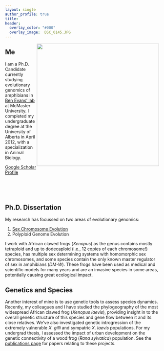 ```yaml
---
layout: single
author_profile: true
title:
header:
  overlay_color: "#000"
  overlay_image:  DSC_0145.JPG
---
```


<img src="{{ '/images/moustache.jpg' | prepend: site.baseurl }}" alt="" style="width: 400px; float: right">


## Me

I am a Ph.D. Candidate currently studying evolutionary genomics of amphibians in [Ben Evans’ lab](http://benevanslab.wordpress.com/) at McMaster University. I completed my undergraduate degree at the University of Alberta in April 2012, with a specialization in Animal Biology.  

[Google Scholar Profile](https://scholar.google.ca/citations?user=HRMZkDwAAAAJ&hl=en)

<br>
<br>
<br>

## Ph.D. Dissertation
My research has focussed on two areas of evolutionary genomics:

1. [Sex Chromosome Evolution](/_pages/sex_chr_project/)
2. Polyploid Genome Evolution

I work with African clawed frogs (*Xenopus*) as the genus contains mostly tetraploid and up to dodecaploid (i.e., 12 copies of each chromosome!) species, has multiple sex determining systems with homomorphic sex chromosomes, and some species contain the only known master regulator of sex in amphibians (*DM-W*). These frogs have been used as medical and scientific models for many years and are an invasive species in some areas, potentially causing great ecological impact.


## Genetics and Species

Another interest of mine is to use genetic tools to assess species dynamics. Recently, my colleagues and I have studied the phylogeography of the most widespread African clawed frog (*Xenopus laevis*), providing insight in to the overall genetic structure of this species and gene flow between it and its close relatives. We've also investigated genetic introgression of the extremely vulnerable *X. gilli* and sympatric *X. laevis* populations. For my undergrad thesis, I assessed the impact of urban development on the genetic connectivity of a wood frog (*Rana sylvatica*) population. See the [publications page](/_pages/publications/) for papers relating to these projects.
